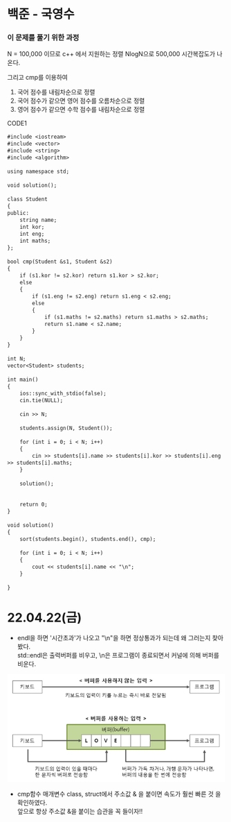 # 백준 - 국영수

### 이 문제를 풀기 위한 과정
N = 100,000 이므로 c++ 에서 지원하는 정렬 NlogN으로 500,000 시간복잡도가 나온다.

그리고 cmp를 이용하여 
1. 국어 점수를 내림차순으로 정렬
2. 국어 점수가 같으면 영어 점수를 오름차순으로 정렬
3. 영어 점수가 같으면 수학 점수를 내림차순으로 정렬

CODE1

    #include <iostream>
    #include <vector>
    #include <string>
    #include <algorithm>

    using namespace std;

    void solution();

    class Student
    {
    public:
        string name;
        int kor;
        int eng;
        int maths;
    };

    bool cmp(Student &s1, Student &s2)
    {
        if (s1.kor != s2.kor) return s1.kor > s2.kor;
        else
        {
            if (s1.eng != s2.eng) return s1.eng < s2.eng;
            else
            {
                if (s1.maths != s2.maths) return s1.maths > s2.maths;
                return s1.name < s2.name;
            }
        }
    }

    int N;
    vector<Student> students;

    int main()
    {
        ios::sync_with_stdio(false);
        cin.tie(NULL);

        cin >> N;

        students.assign(N, Student());

        for (int i = 0; i < N; i++)
        {
            cin >> students[i].name >> students[i].kor >> students[i].eng >> students[i].maths;
        }

        solution();


        return 0;
    }

    void solution()
    {
        sort(students.begin(), students.end(), cmp);

        for (int i = 0; i < N; i++)
        {
            cout << students[i].name << "\n";
        }

    }

# 22.04.22(금)
* endl을 하면 '시간초과'가 나오고 "\n"을 하면 정상통과가 되는데 왜 그러는지 찾아봤다.  
std::endl은 출력버퍼를 비우고, \n은 프로그램이 종료되면서 커널에 의해 버퍼를 비운다.

![](https://github.com/gkgkfndudals/TIL/blob/master/Algorithm/img/img_20220425_KorEngMath.png)

* cmp함수 매개변수 class, struct에서 주소값 & 을 붙이면 속도가 훨씬 빠른 것 을 확인하였다.  
앞으로 항상 주소값 &을 붙이는 습관을 꼭 들이자!! 